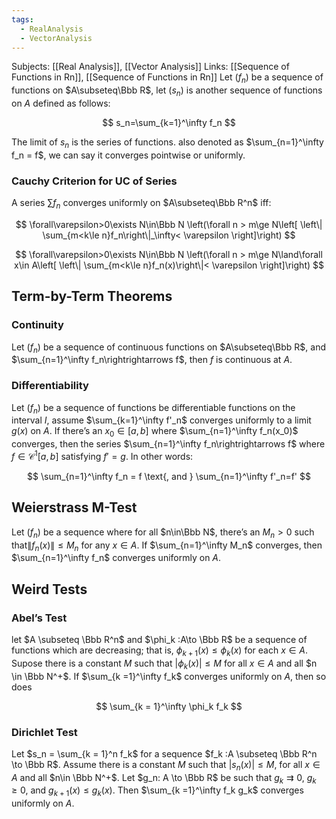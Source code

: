 ```yaml
---
tags:
  - RealAnalysis
  - VectorAnalysis
---
```

Subjects: [[Real Analysis]], [[Vector Analysis]]
Links: [[Sequence of Functions in Rn]], [[Sequence of Functions in Rn]]
Let $(f_n)$ be a sequence of functions on $A\subseteq\Bbb R$, let $(s_n)$ is another sequence of functions on $A$ defined as follows:

$$ s_n=\sum_{k=1}^\infty f_n $$

The limit of $s_n$ is the series of functions. also denoted as $\sum_{n=1}^\infty f_n = f$, we can say it converges pointwise or uniformly.
### Cauchy Criterion for UC of Series

A series $\sum f_n$ converges uniformly on $A\subseteq\Bbb R^n$ iff:

$$ \forall\varepsilon>0\exists N\in\Bbb N \left(\forall n > m\ge N\left[ \left\| \sum_{m<k\le n}f_n\right\|_\infty< \varepsilon \right]\right) $$

$$ \forall\varepsilon>0\exists N\in\Bbb N \left(\forall n > m\ge N\land\forall x\in A\left[ \left\| \sum_{m<k\le n}f_n(x)\right\|< \varepsilon \right]\right) $$
## Term-by-Term Theorems
### Continuity
Let $(f_n)$ be a sequence of continuous functions on $A\subseteq\Bbb R$, and $\sum_{n=1}^\infty f_n\rightrightarrows f$, then $f$ is continuous at $A$.
### Differentiability
Let $(f_n)$ be a sequence of functions be differentiable functions on the interval $I$, assume $\sum_{k=1}^\infty f'_n$ converges uniformly to a limit $g(x)$ on $A$. If there’s an $x_0\in[a,b]$ where $\sum_{n=1}^\infty f_n(x_0)$ converges, then the series $\sum_{n=1}^\infty f_n\rightrightarrows f$ where $f\in\mathcal{C}^1[a,b]$ satisfying $f'=g$. In other words:

$$ \sum_{n=1}^\infty f_n = f \text{, and } \sum_{n=1}^\infty f'_n=f' $$
## Weierstrass M-Test

Let $(f_n)$ be a sequence where for all $n\in\Bbb N$, there’s an $M_n >0$ such that$\|f_n(x)\| \le M_n$ for any $x\in A$. If $\sum_{n=1}^\infty M_n$ converges, then $\sum_{n=1}^\infty f_n$ converges uniformly on $A.$

## Weird Tests

### Abel’s Test
let $A \subseteq \Bbb R^n$ and $\phi_k :A\to \Bbb R$ be a sequence of functions which are decreasing; that is, ${\phi_{k+1}(x) \le \phi_k(x)}$ for each $x \in A$. Supose there is a constant $M$ such that ${|\phi_k(x)|\le M}$ for all $x \in A$ and all $n \in \Bbb N^+$. If $\sum_{k =1}^\infty f_k$ converges uniformly on $A$, then so does

$$ \sum_{k = 1}^\infty \phi_k f_k $$

### Dirichlet Test
Let $s_n = \sum_{k = 1}^n f_k$ for a sequence $f_k :A \subseteq \Bbb R^n \to \Bbb R$. Assume there is a constant $M$ such that $|s_n(x)| \le M$, for all $x \in A$ and all $n\in \Bbb N^+$. Let $g_n: A \to \Bbb R$ be such that ${g_k \rightrightarrows 0}$, $g_k \ge 0$, and $g_{k+1}(x) \le g_k(x)$. Then $\sum_{k =1}^\infty f_k g_k$ converges uniformly on $A$.

